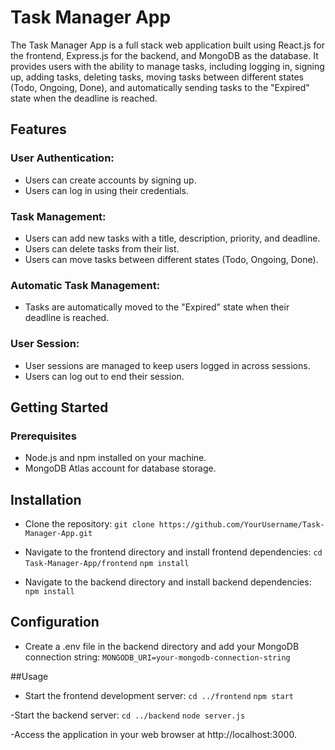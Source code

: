 # Task Manager App

The Task Manager App is a full stack web application built using React.js for the frontend, Express.js for the backend, and MongoDB as the database. It provides users with the ability to manage tasks, including logging in, signing up, adding tasks, deleting tasks, moving tasks between different states (Todo, Ongoing, Done), and automatically sending tasks to the "Expired" state when the deadline is reached.

## Features

### User Authentication:

- Users can create accounts by signing up.
- Users can log in using their credentials.

### Task Management:

- Users can add new tasks with a title, description, priority, and deadline.
- Users can delete tasks from their list.
- Users can move tasks between different states (Todo, Ongoing, Done).

### Automatic Task Management:

- Tasks are automatically moved to the "Expired" state when their deadline is reached.

### User Session:

- User sessions are managed to keep users logged in across sessions.
- Users can log out to end their session.

## Getting Started

### Prerequisites

- Node.js and npm installed on your machine.
- MongoDB Atlas account for database storage.

## Installation

- Clone the repository:
`git clone https://github.com/YourUsername/Task-Manager-App.git`

- Navigate to the frontend directory and install frontend dependencies:
`cd Task-Manager-App/frontend`
`npm install`

- Navigate to the backend directory and install backend dependencies:
`npm install`

## Configuration

- Create a .env file in the backend directory and add your MongoDB connection string:
`MONGODB_URI=your-mongodb-connection-string`

##Usage

- Start the frontend development server:
`cd ../frontend`
`npm start`

-Start the backend server:
`cd ../backend`
`node server.js`

-Access the application in your web browser at http://localhost:3000.
